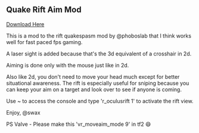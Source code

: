 ## Quake Rift Aim Mod

[Download Here](https://github.com/swax/Quakespasm-Rift/releases)

This is a mod to the rift quakespasm mod by @phoboslab that I think works well for fast paced fps gaming.

A laser sight is added because that's the 3d equivalent of a crosshair in 2d.

Aiming is done only with the mouse just like in 2d.

Also like 2d, you don't need to move your head much except for better situational awareness. The rift is especially useful for sniping because you can keep your aim on a target and look over to see if anyone is coming. 

Use ~ to access the console and type 'r_oculusrift 1' to activate the rift view. 

Enjoy,
@swax

PS Valve - Please make this 'vr_moveaim_mode 9' in tf2 :smile:
